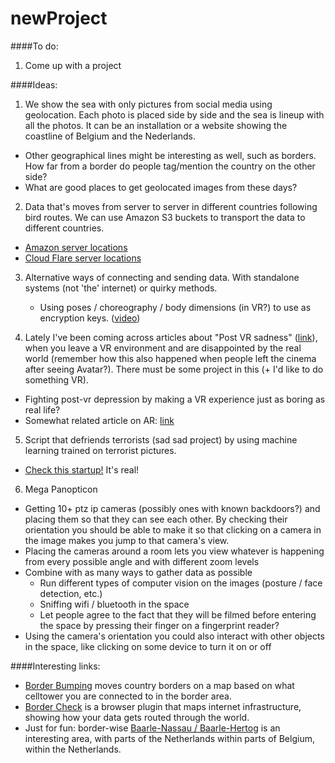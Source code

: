 # newProject

####To do:
1. Come up with a project

####Ideas:
1. We show the sea with only pictures from social media using geolocation. Each photo is placed side by side and the sea is lineup with all the photos. It can be an installation or a website showing the coastline of Belgium and the Nederlands.

  * Other geographical lines might be interesting as well, such as borders. How far from a border do people tag/mention the country on the other side?
  * What are good places to get geolocated images from these days?

2. Data that's moves from server to server in different countries following bird routes. We can use Amazon S3 buckets to transport the data to different countries.
  * [Amazon server locations](https://aws.amazon.com/about-aws/global-infrastructure/)
  * [Cloud Flare server locations](https://www.cloudflare.com/network/)

3. Alternative ways of connecting and sending data. With standalone systems (not 'the' internet) or quirky methods.
   * Using poses / choreography / body dimensions (in VR?) to use as encryption keys. ([video](https://youtu.be/cnFBM58UOYM?t=5m5s))

4. Lately I've been coming across articles about "Post VR sadness" ([link](https://www.theatlantic.com/technology/archive/2016/12/post-vr-sadness/511232/?single_page=true)), when you leave a VR environment and are disappointed by the real world (remember how this also happened when people left the cinema after seeing Avatar?). There must be some project in this (+ I'd like to do something VR).
  * Fighting post-vr depression by making a VR experience just as boring as real life?
  * Somewhat related article on AR: [link](http://www.wired.co.uk/article/augmented-reality-environments)

5. Script that defriends terrorists (sad sad project) by using machine learning trained on terrorist pictures.
  * [Check this startup!](http://www.faception.com/) It's real!

6. Mega Panopticon
  * Getting 10+ ptz ip cameras (possibly ones with known backdoors?) and placing them so that they can see each other. By checking their orientation you should be able to make it so that clicking on a camera in the image makes you jump to that camera's view.
  * Placing the cameras around a room lets you view whatever is happening from every possible angle and with different zoom levels
  * Combine with as many ways to gather data as possible
  	* Run different types of computer vision on the images (posture / face detection, etc.)
    * Sniffing wifi / bluetooth in the space
    * Let people agree to the fact that they will be filmed before entering the space by pressing their finger on a fingerprint reader?
  * Using the camera's orientation you could also interact with other objects in the space, like clicking on some device to turn it on or off

####Interesting links:
* [Border Bumping](http://borderbumping.net/) moves country borders on a map based on what celltower you are connected to in the border area.
* [Border Check](http://roelof.info/projects/(2013)Border_Check/) is a browser plugin that maps internet infrastructure, showing how your data gets routed through the world.
* Just for fun: border-wise [Baarle-Nassau / Baarle-Hertog](https://www.google.nl/maps/@51.4362036,4.9338757,14z) is an interesting area, with parts of the Netherlands within parts of Belgium, within the Netherlands.
